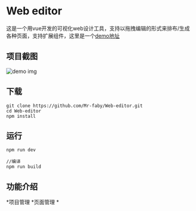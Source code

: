 # Web editor
这是一个用vue开发的可视化web设计工具，支持以拖拽编辑的形式来排布/生成各种页面，支持扩展组件，这里是一个[demo地址](https://mr-faby.github.io/Web-editor/dist)
## 项目截图
![demo img](https://raw.githubusercontent.com/Mr-faby/Web-editor/main/src/asset/img/domo.PNG)
## 下载
```
git clone https://github.com/Mr-faby/Web-editor.git
cd Web-editor
npm install
```

## 运行
```
npm run dev

//编译
npm run build
```

## 功能介绍
*项目管理
*页面管理
*

